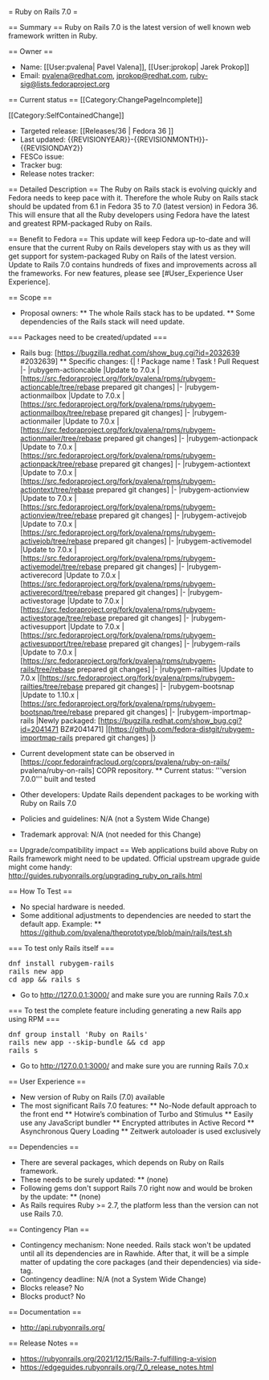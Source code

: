 = Ruby on Rails 7.0 =

== Summary ==
Ruby on Rails 7.0 is the latest version of well known web framework written in Ruby.

== Owner ==
* Name: [[User:pvalena| Pavel Valena]], [[User:jprokop| Jarek Prokop]]
* Email: pvalena@redhat.com, jprokop@redhat.com, ruby-sig@lists.fedoraproject.org

== Current status ==
[[Category:ChangePageIncomplete]]
<!-- When your change proposal page is completed and ready for review and announcement -->
<!-- remove Category:ChangePageIncomplete and change it to Category:ChangeReadyForWrangler -->

[[Category:SelfContainedChange]]

* Targeted release: [[Releases/36 | Fedora 36 ]]
* Last updated: <!-- this is an automatic macro — you don't need to change this line -->  {{REVISIONYEAR}}-{{REVISIONMONTH}}-{{REVISIONDAY2}}
* FESCo issue: <will be assigned by the Wrangler>
* Tracker bug: <will be assigned by the Wrangler>
* Release notes tracker: <will be assigned by the Wrangler>

== Detailed Description ==
The Ruby on Rails stack is evolving quickly and Fedora needs to keep pace with it. Therefore the whole Ruby on Rails stack should be updated from 6.1 in Fedora 35 to 7.0 (latest version) in Fedora 36. This will ensure that all the Ruby developers using Fedora have the latest and greatest RPM-packaged Ruby on Rails.

== Benefit to Fedora ==
This update will keep Fedora up-to-date and will ensure that the current Ruby on Rails developers stay with us as they will get support for system-packaged Ruby on Rails of the latest version. Update to Rails 7.0 contains hundreds of fixes and improvements across all the frameworks. For new features, please see [#User_Experience User Experience].

== Scope ==
* Proposal owners:
** The whole Rails stack has to be updated.
** Some dependencies of the Rails stack will need update.

=== Packages need to be created/updated ===

* Rails bug: [https://bugzilla.redhat.com/show_bug.cgi?id=2032639 #2032639]
** Specific changes:
{|
! Package name
! Task
! Pull Request
|-
|rubygem-actioncable
|Update to 7.0.x
|[https://src.fedoraproject.org/fork/pvalena/rpms/rubygem-actioncable/tree/rebase prepared git changes]
|-
|rubygem-actionmailbox
|Update to 7.0.x
|[https://src.fedoraproject.org/fork/pvalena/rpms/rubygem-actionmailbox/tree/rebase prepared git changes]
|-
|rubygem-actionmailer
|Update to 7.0.x
|[https://src.fedoraproject.org/fork/pvalena/rpms/rubygem-actionmailer/tree/rebase prepared git changes]
|-
|rubygem-actionpack
|Update to 7.0.x
|[https://src.fedoraproject.org/fork/pvalena/rpms/rubygem-actionpack/tree/rebase prepared git changes]
|-
|rubygem-actiontext
|Update to 7.0.x
|[https://src.fedoraproject.org/fork/pvalena/rpms/rubygem-actiontext/tree/rebase prepared git changes]
|-
|rubygem-actionview
|Update to 7.0.x
|[https://src.fedoraproject.org/fork/pvalena/rpms/rubygem-actionview/tree/rebase prepared git changes]
|-
|rubygem-activejob
|Update to 7.0.x
|[https://src.fedoraproject.org/fork/pvalena/rpms/rubygem-activejob/tree/rebase prepared git changes]
|-
|rubygem-activemodel
|Update to 7.0.x
|[https://src.fedoraproject.org/fork/pvalena/rpms/rubygem-activemodel/tree/rebase prepared git changes]
|-
|rubygem-activerecord
|Update to 7.0.x
|[https://src.fedoraproject.org/fork/pvalena/rpms/rubygem-activerecord/tree/rebase prepared git changes]
|-
|rubygem-activestorage
|Update to 7.0.x
|[https://src.fedoraproject.org/fork/pvalena/rpms/rubygem-activestorage/tree/rebase prepared git changes]
|-
|rubygem-activesupport
|Update to 7.0.x
|[https://src.fedoraproject.org/fork/pvalena/rpms/rubygem-activesupport/tree/rebase prepared git changes]
|-
|rubygem-rails
|Update to 7.0.x
|[https://src.fedoraproject.org/fork/pvalena/rpms/rubygem-rails/tree/rebase prepared git changes]
|-
|rubygem-railties
|Update to 7.0.x
|[https://src.fedoraproject.org/fork/pvalena/rpms/rubygem-railties/tree/rebase prepared git changes]
|-
|rubygem-bootsnap
|Update to 1.10.x
|[https://src.fedoraproject.org/fork/pvalena/rpms/rubygem-bootsnap/tree/rebase prepared git changes]
|-
|rubygem-importmap-rails
|Newly packaged: [https://bugzilla.redhat.com/show_bug.cgi?id=2041471 BZ#2041471]
|[https://github.com/fedora-distgit/rubygem-importmap-rails prepared git changes]
|}

* Current development state can be observed in [https://copr.fedorainfracloud.org/coprs/pvalena/ruby-on-rails/ pvalena/ruby-on-rails] COPR repository.
** Current status: '''version 7.0.0''' built and tested

* Other developers: Update Rails dependent packages to be working with Ruby on Rails 7.0
* Policies and guidelines: N/A (not a System Wide Change)
* Trademark approval: N/A (not needed for this Change)

== Upgrade/compatibility impact ==
Web applications build above Ruby on Rails framework might need to be updated. Official upstream upgrade guide might come handy:
http://guides.rubyonrails.org/upgrading_ruby_on_rails.html

== How To Test ==
* No special hardware is needed.
* Some additional adjustments to dependencies are needed to start the default app. Example:
** https://github.com/pvalena/theprototype/blob/main/rails/test.sh


=== To test only Rails itself ===
<pre>
dnf install rubygem-rails
rails new app
cd app && rails s
</pre>
* Go to http://127.0.0.1:3000/ and make sure you are running Rails 7.0.x

=== To test the complete feature including generating a new Rails app using RPM ===
<pre>
dnf group install 'Ruby on Rails'
rails new app --skip-bundle && cd app
rails s
</pre>
* Go to http://127.0.0.1:3000/ and make sure you are running Rails 7.0.x

== User Experience ==
* New version of Ruby on Rails (7.0) available
* The most significant Rails 7.0 features:
** No-Node default approach to the front end
** Hotwire’s combination of Turbo and Stimulus
** Easily use any JavaScript bundler
** Encrypted attributes in Active Record
** Asynchronous Query Loading
** Zeitwerk autoloader is used exclusively

== Dependencies ==
* There are several packages, which depends on Ruby on Rails framework.
* These needs to be surely updated:
** (none)
* Following gems don't support Rails 7.0 right now and would be broken by the update:
** (none)
* As Rails requires Ruby >= 2.7, the platform less than the version can not use Rails 7.0.

== Contingency Plan ==
* Contingency mechanism: None needed. Rails stack won't be updated until all its dependencies are in Rawhide. After that, it will be a simple matter of updating the core packages (and their dependencies) via side-tag.
* Contingency deadline: N/A (not a System Wide Change)
* Blocks release? No
* Blocks product? No

== Documentation ==
* http://api.rubyonrails.org/

== Release Notes ==
* https://rubyonrails.org/2021/12/15/Rails-7-fulfilling-a-vision
* https://edgeguides.rubyonrails.org/7_0_release_notes.html
